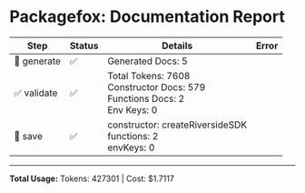 # Packagefox: Documentation Report

| Step | Status | Details | Error |
|------|--------|---------|-------|
| 📝 generate | ✅ | Generated Docs: 5 |  |
| ✅ validate | ✅ | Total Tokens: 7608<br>Constructor Docs: 579<br>Functions Docs: 2<br>Env Keys: 0 |  |
| 💾 save | ✅ | constructor: createRiversideSDK<br>functions: 2<br>envKeys: 0 |  |

---
**Total Usage:** Tokens: 427301 | Cost: $1.7117